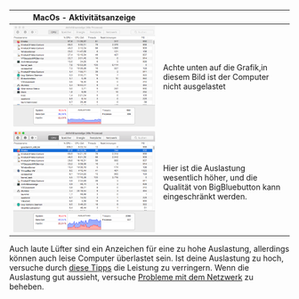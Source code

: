 | MacOs - Aktivitätsanzeige             |                                                              |
| ------------------------------------- | :----------------------------------------------------------- |
| ![](/pics/mac_good.png)| Achte unten auf die Grafik,in diesem Bild ist der Computer  nicht ausgelastet |
|  ![](/pics/mac_bad.png)| Hier ist die Auslastung  wesentlich höher, und die Qualität von BigBluebutton kann eingeschränkt werden. |

Auch laute Lüfter sind ein Anzeichen für eine zu hohe Auslastung, allerdings können auch leise Computer überlastet sein. 
Ist deine Auslastung zu hoch, versuche durch [diese Tipps](auslastung.md) die Leistung zu verringern. Wenn die Auslastung gut aussieht, versuche [Probleme mit dem Netzwerk](netzwerk.md) zu beheben. 
